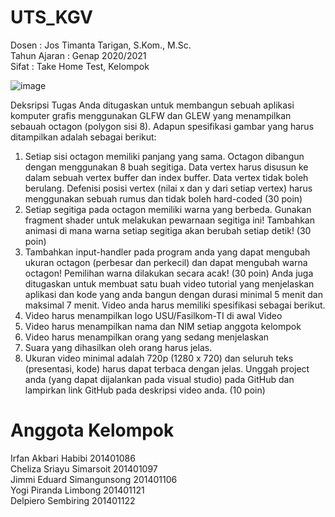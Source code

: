 # UTS_KGV

Dosen : Jos Timanta Tarigan, S.Kom., M.Sc.<br>
Tahun Ajaran : Genap 2020/2021<br>
Sifat : Take Home Test, Kelompok<br>

![image](https://user-images.githubusercontent.com/77309417/162929597-cba0e0b9-65c0-48d9-adcc-8ea6bd259a0d.png)

Deksripsi Tugas
Anda ditugaskan untuk membangun sebuah aplikasi komputer grafis menggunakan GLFW dan 
GLEW yang menampilkan sebauah octagon (polygon sisi 8). Adapun spesifikasi gambar yang 
harus ditampilkan adalah sebagai berikut:
1. Setiap sisi octagon memiliki panjang yang sama. Octagon dibangun dengan menggunakan 8 
buah segitiga. Data vertex harus disusun ke dalam sebuah vertex buffer dan index buffer. 
Data vertex tidak boleh berulang. Defenisi posisi vertex (nilai x dan y dari setiap vertex) harus 
menggunakan sebuah rumus dan tidak boleh hard-coded (30 poin)
2. Setiap segitiga pada octagon memiliki warna yang berbeda. Gunakan fragment shader untuk 
melakukan pewarnaan segitiga ini! Tambahkan animasi di mana warna setiap segitiga akan 
berubah setiap detik! (30 poin)
3. Tambahkan input-handler pada program anda yang dapat mengubah ukuran octagon 
(perbesar dan perkecil) dan dapat mengubah warna octagon! Pemilihan warna dilakukan 
secara acak! (30 poin)
Anda juga ditugaskan untuk membuat satu buah video tutorial yang menjelaskan aplikasi dan 
kode yang anda bangun dengan durasi minimal 5 menit dan maksimal 7 menit. Video anda harus 
memiliki spesifikasi sebagai berikut.
1. Video harus menampilkan logo USU/Fasilkom-TI di awal Video
2. Video harus menampilkan nama dan NIM setiap anggota kelompok
3. Video harus menampilkan orang yang sedang menjelaskan
4. Suara yang dihasilkan oleh orang harus jelas.
5. Ukuran video minimal adalah 720p (1280 x 720) dan seluruh teks (presentasi, kode) 
harus dapat terbaca dengan jelas.
Unggah project anda (yang dapat dijalankan pada visual studio) pada GitHub dan lampirkan link 
GitHub pada deskripsi video anda. (10 poin)

# Anggota Kelompok
Irfan Akbari Habibi 201401086<br>
Cheliza Sriayu Simarsoit 201401097<br>
Jimmi Eduard Simangunsong 201401106<br>
Yogi Piranda Limbong 201401121<br>
Delpiero Sembiring 201401122


